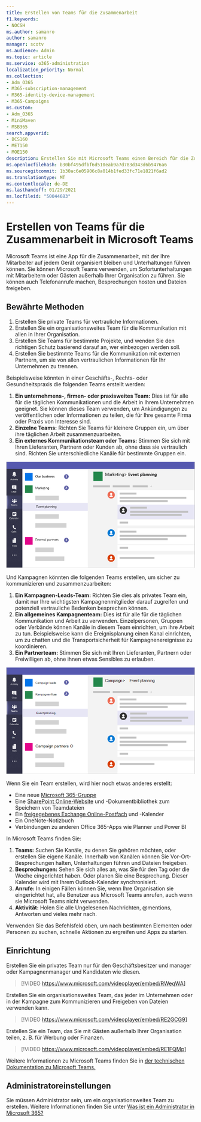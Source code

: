 ```yaml
---
title: Erstellen von Teams für die Zusammenarbeit
f1.keywords:
- NOCSH
ms.author: samanro
author: samanro
manager: scotv
ms.audience: Admin
ms.topic: article
ms.service: o365-administration
localization_priority: Normal
ms.collection:
- Adm_O365
- M365-subscription-management
- M365-identity-device-management
- M365-Campaigns
ms.custom:
- Adm_O365
- MiniMaven
- MSB365
search.appverid:
- BCS160
- MET150
- MOE150
description: Erstellen Sie mit Microsoft Teams einen Bereich für die Zusammenarbeit für Ihr Team.
ms.openlocfilehash: b30bf495dfbf6d510eab9a7d783d343d6b9476a6
ms.sourcegitcommit: 1b30ac6e05906c8a014b1fed33fc71e1821f6ad2
ms.translationtype: MT
ms.contentlocale: de-DE
ms.lasthandoff: 01/29/2021
ms.locfileid: "50044683"
---
```

# <a name="create-teams-for-collaboration-in-microsoft-teams"></a>Erstellen von Teams für die Zusammenarbeit in Microsoft Teams

Microsoft Teams ist eine App für die Zusammenarbeit, mit der Ihre Mitarbeiter auf jedem Gerät organisiert bleiben und Unterhaltungen führen können. Sie können Microsoft Teams verwenden, um Sofortunterhaltungen mit Mitarbeitern oder Gästen außerhalb Ihrer Organisation zu führen. Sie können auch Telefonanrufe machen, Besprechungen hosten und Dateien freigeben.

## <a name="best-practices"></a>Bewährte Methoden

1. Erstellen Sie private Teams für vertrauliche Informationen.
1. Erstellen Sie ein organisationsweites Team für die Kommunikation mit allen in Ihrer Organisation.
1. Erstellen Sie Teams für bestimmte Projekte, und wenden Sie den richtigen Schutz basierend darauf an, wer einbezogen werden soll.
1. Erstellen Sie bestimmte Teams für die Kommunikation mit externen Partnern, um sie von allen vertraulichen Informationen für Ihr Unternehmen zu trennen.

Beispielsweise könnten in einer Geschäfts-, Rechts- oder Gesundheitspraxis die folgenden Teams erstellt werden:

1. **Ein unternehmens-, firmen- oder praxisweites Team:** Dies ist für alle für die täglichen Kommunikationen und die Arbeit in Ihrem Unternehmen geeignet. Sie können dieses Team verwenden, um Ankündigungen zu veröffentlichen oder Informationen zu teilen, die für Ihre gesamte Firma oder Praxis von Interesse sind.
1. **Einzelne Teams:** Richten Sie Teams für kleinere Gruppen ein, um über ihre täglichen Arbeit zusammenzuarbeiten.
1. **Ein externes Kommunikationsteam oder Teams:** Stimmen Sie sich mit Ihren Lieferanten, Partnern oder Kunden ab, ohne dass sie vertraulich sind. Richten Sie unterschiedliche Kanäle für bestimmte Gruppen ein.

![Diagramm eines Microsoft Teams-Fensters mit drei separaten Teams, um eine sichere Kommunikation und Zusammenarbeit innerhalb eines Unternehmens zu ermöglichen](../media/m365-democracy-teams-business-collab.png)

Und Kampagnen könnten die folgenden Teams erstellen, um sicher zu kommunizieren und zusammenzuarbeiten:

1. **Ein Kampagnen-Leads-Team:** Richten Sie dies als privates Team ein, damit nur Ihre wichtigsten Kampagnenmitglieder darauf zugreifen und potenziell vertrauliche Bedenken besprechen können.
2. **Ein allgemeines Kampagnenteam:** Dies ist für alle für die täglichen Kommunikation und Arbeit zu verwenden. Einzelpersonen, Gruppen oder Verbände können Kanäle in diesem Team einrichten, um ihre Arbeit zu tun. Beispielsweise kann die Ereignisplanung einen Kanal einrichten, um zu chatten und die Transportsicherheit für Kampagnenereignisse zu koordinieren.
3. **Ein Partnerteam:** Stimmen Sie sich mit Ihren Lieferanten, Partnern oder Freiwilligen ab, ohne ihnen etwas Sensibles zu erlauben.

![Diagramm eines Microsoft Teams-Fensters mit drei separaten Teams, um eine sichere Kommunikation und Zusammenarbeit innerhalb einer Kampagne zu ermöglichen](../media/m365-democracy-teams-collab.png)

Wenn Sie ein Team erstellen, wird hier noch etwas anderes erstellt:

- Eine neue [Microsoft 365-Gruppe](https://docs.microsoft.com/MicrosoftTeams/office-365-groups)
- Eine [SharePoint Online-Website](https://docs.microsoft.com/MicrosoftTeams/sharepoint-onedrive-interact) und -Dokumentbibliothek zum Speichern von Teamdateien
- Ein [freigegebenes Exchange Online-Postfach](https://docs.microsoft.com/MicrosoftTeams/exchange-teams-interact) und -Kalender
- Ein OneNote-Notizbuch
- Verbindungen zu anderen Office 365-Apps wie Planner und Power BI

In Microsoft Teams finden Sie:

1. **Teams:** Suchen Sie Kanäle, zu denen Sie gehören möchten, oder erstellen Sie eigene Kanäle. Innerhalb von Kanälen können Sie Vor-Ort-Besprechungen halten, Unterhaltungen führen und Dateien freigeben.
2. **Besprechungen:** Sehen Sie sich alles an, was Sie für den Tag oder die Woche eingerichtet haben. Oder planen Sie eine Besprechung. Dieser Kalender wird mit Ihrem Outlook-Kalender synchronisiert.
3. **Anrufe:** In einigen Fällen können Sie, wenn Ihre Organisation sie eingerichtet hat, alle Benutzer aus Microsoft Teams anrufen, auch wenn sie Microsoft Teams nicht verwenden.
4. **Aktivität:** Holen Sie alle Ungelesenen Nachrichten, @mentions, Antworten und vieles mehr nach.

Verwenden Sie das Befehlsfeld oben, um nach bestimmten Elementen oder Personen zu suchen, schnelle Aktionen zu ergreifen und Apps zu starten.

## <a name="set-it-up"></a>Einrichtung

Erstellen Sie ein privates Team nur für den Geschäftsbesitzer und manager oder Kampagnenmanager und Kandidaten wie diesen.

> [!VIDEO https://www.microsoft.com/videoplayer/embed/RWeqWA]

Erstellen Sie ein organisationsweites Team, das jeder im Unternehmen oder in der Kampagne zum Kommunizieren und Freigeben von Dateien verwenden kann.

> [!VIDEO https://www.microsoft.com/videoplayer/embed/RE2GCG9]

Erstellen Sie ein Team, das Sie mit Gästen außerhalb Ihrer Organisation teilen, z. B. für Werbung oder Finanzen.

> [!VIDEO https://www.microsoft.com/videoplayer/embed/RE1FQMp]

Weitere Informationen zu Microsoft Teams finden Sie in [der technischen Dokumentation zu Microsoft Teams.](https://docs.microsoft.com/microsoftteams/microsoft-teams)

## <a name="admin-settings"></a>Administratoreinstellungen

Sie müssen Administrator sein, um ein organisationsweites Team zu erstellen. Weitere Informationen finden Sie unter [Was ist ein Administrator in Microsoft 365?](https://support.office.com/article/what-is-an-admin-e123627e-4892-4461-b9aa-1b6d57a5cfa4?ui=en-US&rs=en-US&ad=US)
